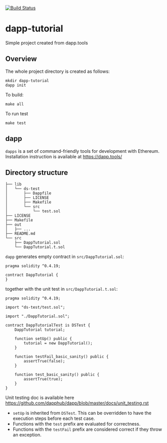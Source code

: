 [![Build Status](https://travis-ci.org/alext234/dapp-tutorial.svg?branch=master)](https://travis-ci.org/alext234/dapp-tutorial)

# dapp-tutorial
Simple project created from dapp.tools

## Overview 

The whole project directory is created as follows:

```
mkdir dapp-tutorial
dapp init
```

To build:

```
make all
```


To run test

```
make test
```

## dapp

`dapps` is a set of command-friendly tools for development with Ethereum.
Installation instruction is available at https://dapp.tools/


## Directory structure

```
├── lib
│   └── ds-test
│       ├── Dappfile
│       ├── LICENSE
│       ├── Makefile
│       └── src
│           └── test.sol
├── LICENSE
├── Makefile
├── out
│   ├── ...
├── README.md
└── src
    ├── DappTutorial.sol
    └── DappTutorial.t.sol

```


`dapp` generates empty contract  in `src/DappTutorial.sol`:

```solidity
pragma solidity ^0.4.19;

contract DappTutorial {
}

```

together with the unit test in `src/DappTutorial.t.sol`:

```solidity
pragma solidity ^0.4.19;

import "ds-test/test.sol";

import "./DappTutorial.sol";

contract DappTutorialTest is DSTest {
    DappTutorial tutorial;

    function setUp() public {
        tutorial = new DappTutorial();
    }

    function testFail_basic_sanity() public {
        assertTrue(false);
    }

    function test_basic_sanity() public {
        assertTrue(true);
    }
}

```

Unit testing doc is available here https://github.com/dapphub/dapp/blob/master/docs/unit_testing.rst

- `setUp` is inherited from `DSTest`. This can be overridden to have the execution steps
  before each test case.
- Functions with the `test` prefix are evaluated for correctness.
- Functions with the `testFail` prefix are considered correct if they throw an exception.
